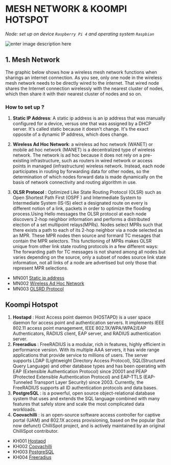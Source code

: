 # MESH NETWORK & KOOMPI HOTSPOT

*Node: set up on device `Raspberry Pi 4` and operating system `Raspbian`*


![enter image description here](https://lh3.googleusercontent.com/Ui9JRHSRg5fxsLqz9v2BbYCBHMzQPrSXT8ozozYbsexqpyZGQum-88M-eXlHXUV_b0HQLb_Z6uRI=s1920 "rasAP")
## 1. Mesh Network
The graphic below shows how a wireless mesh network functions when sharings an internet connection. As you see, only one node in the wireless mesh network needs to be directly wired to the internet. That wired node shares the Internet connection wirelessly with the nearest cluster of nodes, which then share it with their nearest cluster of nodes and so on.

### How to set up ?

1. **Static IP Address**: A static ip address is an ip address that was manually configured for a device, versus one that was assigned by a DHCP server. It's called static because it doesn't change. It's the exact opposite of a dynamic IP address, which does change.

2. **Wireless Ad Hoc Network**:  a wireless ad hoc network (WANET) or mobile ad hoc network (MANET) is a decentralized type of wireless network. The network is ad hoc because it does not rely on a pre-existing infrastructure, such as routers in wired network or access points in managed (infrastructure) wireless network. Instead, each node participates in routing by forwarding data for other nodes, so the determination of which nodes forward data is made dynamically on the basis of network connectivity and routing algorithm in use.
3. **OLSR Protocol** : Optimized Like State Routing Protocol (OLSR) such as Open Shortest Path First (OSPF ) and Intermediate System to Intermediate System (IS-IS) elect a designated route on every is different notion of a link, packets in order to optimize the flooding process.Using Hello messages the OLSR protocol at each node discovers 2-hop neighbor information and performs a distributed election of a set multipoint relays(MPRs). Nodes select MPRs such that there exists a path to each of its 2-hop neighbor via a node selected as an MPR. These  MPR nodes then source and formard TC mesages that contain the MPR selectors. This functioning of MPRs makes OLSR unique from other link state routing protocols in a few different ways: The forwarding path for TC messages is not shared among all nodes but varies depending on the source, only a subset of nodes source link state information, not all links of a node are advertised but only those that represent MPR selections.

* MN001 [Static ip address](/mn/static_ip_address.001.md)
* MN002 [Wireless Ad Hoc Network](/mn/wireless_ad_hoc.002.md)
* MN003 [OLSRD Protocol](/mn/olsr_protocol.003.md)

## Koompi Hotspot

1. **Hostapd** :  Host Access point daemon (HOSTAPD) is a user space daemon for access point and authentication servers. It implements IEEE 802.11 access point management, IEEE 802.1X/WPA/WPA2/EAP Authenticators, RADIUS client, EAP server, and RADIUS authentication server.
2. **Freeradius** : FreeRADIUS is a modular, rich in features, highly efficient in performance version. With its multiple AAA servers, it has wide range applications that provide service to millions of users. The server supports LDAP (Lightweight Directory Access Protocol), SQL(Structured Query Language) and other database types and has been operating with EAP (Extensible Authentication Protocol) since 20001 and PEAP (Protected Extensible Authentication Protocol) and EAP-TTLS (EAP-Tunneled Transport Layer Security) since 2003. Currently, the FreeRADIUS supports all ID authentication protocols and data bases.
3. **PostgreSQL** : is a powerful, open source object-relational database system that uses and extends the SQL language combined with many features that safely store and scale the most complicated data workloads.
4. **Coovachilli** : is an open-source software access controller for captive portal (UAM) and 802.1X access provisioning, based on the popular (but now defunct) ChilliSpot project, and is actively maintained by an original ChilliSpot contributor.

* KH001 [Hostapd](/kh/hostapd.001.md)
* KH002 [Coovachilli](/kh/coovachilli.002.md)
* KH003 [PostgreSQL](/kh/postgresql.003.md)
* KH004 [Freeradius](/kh/freeradius.004.md)